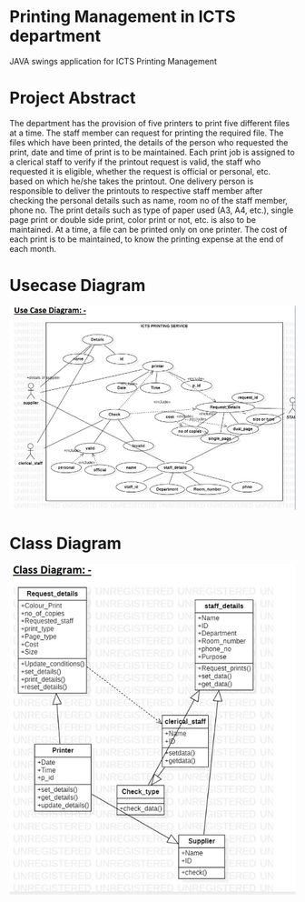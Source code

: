 #  Printing Management in ICTS department
JAVA swings application for ICTS Printing Management
# Project Abstract
The department has the provision of five printers to print five different files at a time.   The staff member can request for printing the required file. The files which have been printed, the details of the person who requested the print, date  and time of print is to be maintained.  Each print job is assigned to a clerical staff to verify if the printout request is valid, the staff who requested it is eligible, whether the request is official or personal, etc. based on which he/she takes the printout. One delivery person is responsible to deliver the printouts to respective staff member after checking the personal details such as name, room no of the staff member, phone no. The print details such as type of paper used (A3, A4, etc.), single page print or double side print, color print or not, etc. is also to be maintained.  At a time, a file can be printed only on one printer. The cost of each print is to be maintained, to know the printing expense at the end of each month.

# Usecase Diagram
![alt text](https://github.com/chethan9604/ICTS-printing-service/blob/270954b74cc5401c857fe9e7ddaf490f6087b3af/usecase.jpg)
# Class Diagram
![alt text](https://github.com/chethan9604/ICTS-printing-service/blob/9338e0736dfa8ebf798dd8249e7bf09b3f092198/class%20diagram.jpg)
